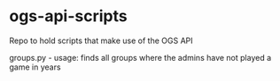 # ogs-api-scripts
Repo to hold scripts that make use of the OGS API

groups.py - usage: finds all groups where the admins have not played a game in years
